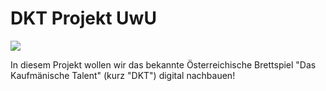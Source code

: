 <h1>DKT Projekt UwU</h1>

<img src="https://user-images.githubusercontent.com/99398392/155478132-d1885b0e-d69a-446d-9a13-b698fe95a7e9.png">

  <p>In diesem Projekt wollen wir das bekannte Österreichische Brettspiel "Das Kaufmänische Talent" (kurz "DKT") digital nachbauen!</p>
